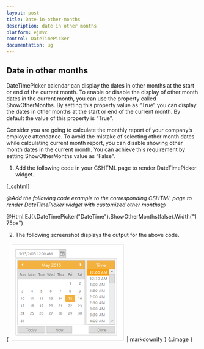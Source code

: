 ```yaml
---
layout: post
title: Date-in-other-months
description: date in other months
platform: ejmvc
control: DateTimePicker
documentation: ug
---
```


## Date in other months

DateTimePicker calendar can display the dates in other months at the start or end of the current month. To enable or disable the display of other month dates in the current month, you can use the property called ShowOtherMonths. By setting this property value as “True” you can display the dates in other months at the start or end of the current month. By default the value of this property is “True”. 

Consider you are going to calculate the monthly report of your company’s employee attendance. To avoid the mistake of selecting other month dates while calculating current month report, you can disable showing other month dates in the current month. You can achieve this requirement by setting ShowOtherMonths value as “False”.

1. Add the following code in your CSHTML page to render DateTimePicker widget.

[_cshtml]    

@*Add the following code example to the corresponding CSHTML page to render DateTimePicker widget with customized other months*@

@Html.EJ().DateTimePicker("DateTime").ShowOtherMonths(false).Width("175px")



2. The following screenshot displays the output for the above code.



{ ![](Date-in-other-months_images/Date-in-other-months_img1.png) | markdownify }
{:.image }


